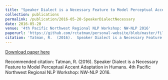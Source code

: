 ```yaml
---
title: "Speaker Dialect is a Necessary Feature to Model Perceptual Accent Adaptation in Humans "
collection: publications
permalink: /publication/2016-05-20-SpeakerDialectNecessary  
date: 2016-05-20
venue: '4th Pacific Northwest Regional NLP Workshop: NW-NLP 2016'
paperurl: 'https://github.com/rctatman/personal-website/blob/master/files/Tatman_2016_SpeakerDialectNecessary.pdf  '
citation: 'Tatman, R.  (2016).  Speaker Dialect is a Necessary Feature to Model Perceptual Accent Adaptation in Humans.  4th Pacific Northwest Regional NLP Workshop: NW-NLP 2016.  '
---
```

[Download paper here](https://github.com/rctatman/personal-website/blob/master/files/Tatman_2016_SpeakerDialectNecessary.pdf  )

Recommended citation: Tatman, R.  (2016).  Speaker Dialect is a Necessary Feature to Model Perceptual Accent Adaptation in Humans.  4th Pacific Northwest Regional NLP Workshop: NW-NLP 2016.  